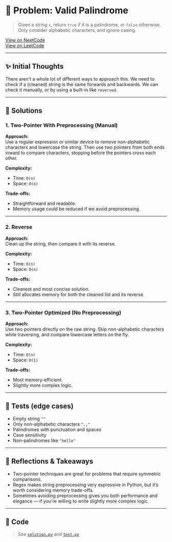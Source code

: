 # 🧠 Problem: Valid Palindrome

> Given a string `s`, return `true` if it is a palindrome, or `false` otherwise.
> Only consider alphabetic characters, and ignore casing.

[View on NeetCode](https://neetcode.io/problems/is-palindrome/)  
[View on LeetCode](https://leetcode.com/problems/valid-palindrome/)

---

## ✨ Initial Thoughts

There aren't a whole lot of different ways to approach this. We need to check if
a (cleaned) string is the same forwards and backwards. We can check it manually,
or by using a built-in like `reversed`.

---

## 🚀 Solutions

### 1. Two-Pointer With Preprocessing (Manual)

**Approach:**  
Use a regular expression or similar device to remove non-alphabetic characters
and lowercase the string. Then use two pointers from both ends inward to compare
characters, stopping before the pointers cross each other.

**Complexity:**  
- Time: `O(n)`
- Space: `O(n)`

**Trade-offs:**  
- Straightforward and readable.
- Memory usage could be reduced if we avoid preprocessing.

---

### 2. Reverse

**Approach:**  
Clean up the string, then compare it with its reverse.

**Complexity:**  
- Time: `O(n)`
- Space: `O(n)`

**Trade-offs:**  
- Cleanest and most concise solution.
- Still allocates memory for both the cleaned list and its reverse.

---

### 3. Two-Pointer Optimized (No Preprocessing)

**Approach:**  
Use two pointers directly on the raw string. Skip non-alphabetic characters
while traversing, and compare lowercase letters on the fly.

**Complexity:**  
- Time: `O(n)`
- Space: `O(1)`

**Trade-offs:**  
- Most memory-efficient.
- Slightly more complex logic.

---

## 🧪 Tests (edge cases)

- Empty string `""`
- Only non-alphabetic characters `".,"`
- Palindromes with punctuation and spaces
- Case sensitivity
- Non-palindromes like `"hello"`

---

## 📌 Reflections & Takeaways

- Two-pointer techniques are great for problems that require symmetric
  comparisons.
- Regex makes string preprocessing very expressive in Python, but it’s worth
  considering memory trade-offs.
- Sometimes avoiding preprocessing gives you both performance and elegance — if
  you're willing to write slightly more complex logic.

---

## 🧮 Code

> See [`solution.py`](./solution.py) and [`test.py`](./test.py)

